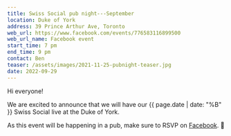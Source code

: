 ```yaml
---
title: Swiss Social pub night---September
location: Duke of York
address: 39 Prince Arthur Ave, Toronto
web_url: https://www.facebook.com/events/776583116899500
web_url_name: Facebook event
start_time: 7 pm
end_time: 9 pm
contact: Ben
teaser: /assets/images/2021-11-25-pubnight-teaser.jpg
date: 2022-09-29
---
```


Hi everyone!

We are excited to announce that we will have our {{ page.date | date: "%B" }}
Swiss Social live at the Duke of York.

As this event will be happening in a pub, make sure to RSVP on [Facebook].
:slightly_smiling_face:

[facebook]: <{{ page.web_url }}>
